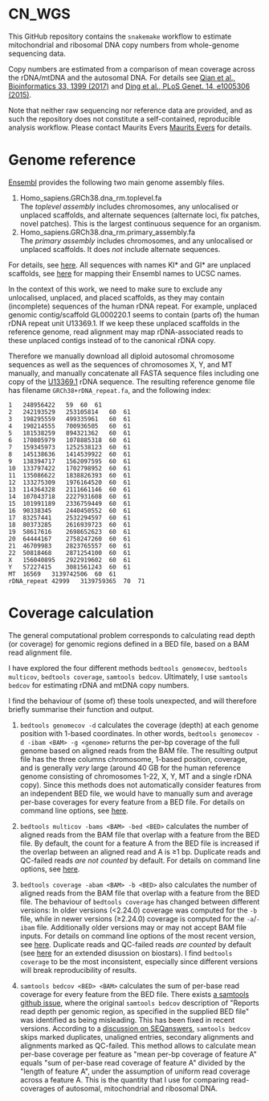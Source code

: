 # CN_WGS

This GitHub repository contains the `snakemake` workflow to estimate mitochondrial and ribosomal DNA copy numbers from whole-genome sequencing data.

Copy numbers are estimated from a comparison of mean coverage across the rDNA/mtDNA and the autosomal DNA. For details see [Qian et al., Bioinformatics 33, 1399 (2017)](https://academic.oup.com/bioinformatics/article-lookup/doi/10.1093/bioinformatics/btw835) and [Ding et al., PLoS Genet. 14, e1005306 (2015)](https://www.ncbi.nlm.nih.gov/pubmed/26172475).

Note that neither raw sequencing nor reference data are provided, and as such the repository does not constitute a self-contained, reproducible analysis workflow. Please contact Maurits Evers [Maurits Evers](mailto:maurits.evers@anu.edu.au) for details.

# Genome reference

[Ensembl](ftp://ftp.ensembl.org/pub/release-89/fasta/homo_sapiens/dna/) provides the following two main genome assembly files.

1. Homo_sapiens.GRCh38.dna_rm.toplevel.fa  
    The *toplevel assembly* includes chromosomes, any unlocalised or unplaced scaffolds, and alternate sequences (alternate loci, fix patches, novel patches). This is the largest continuous sequence for an organism.
2. Homo_sapiens.GRCh38.dna_rm.primary_assembly.fa  
    The *primary assembly* includes chromosomes, and any unlocalised or unplaced scaffolds. It does *not* include alternate sequences.

For details, see [here](http://www.ensembl.org/info/website/glossary.html). All sequences with names KI* and GI* are unplaced scaffolds, see [here](https://github.com/dpryan79/ChromosomeMappings/blob/master/GRCh38_ensembl2UCSC.txt) for mapping their Ensembl names to UCSC names.

In the context of this work, we need to make sure to exclude any unlocalised, unplaced, and placed scaffolds, as they may contain (incomplete) sequences of the human rDNA repeat. For example, unplaced genomic contig/scaffold GL000220.1 seems to contain (parts of) the human rDNA repeat unit U13369.1. If we keep these unplaced scaffolds in the reference genome, read alignment may map rDNA-associated reads to these unplaced contigs instead of to the canonical rDNA copy.  

Therefore we manually download all diploid autosomal chromosome sequences as well as the sequences of chromosomes X, Y, and MT manually, and manually concatenate all FASTA sequence files including one copy of the [U13369.1](https://www.ncbi.nlm.nih.gov/nuccore/555853) rDNA sequence. The resulting reference genome file has filename `GRCh38+rDNA_repeat.fa`, and the following index:
```
1	248956422	59	60	61
2	242193529	253105814	60	61
3	198295559	499335961	60	61
4	190214555	700936505	60	61
5	181538259	894321362	60	61
6	170805979	1078885318	60	61
7	159345973	1252538123	60	61
8	145138636	1414539922	60	61
9	138394717	1562097595	60	61
10	133797422	1702798952	60	61
11	135086622	1838826393	60	61
12	133275309	1976164520	60	61
13	114364328	2111661146	60	61
14	107043718	2227931608	60	61
15	101991189	2336759449	60	61
16	90338345	2440450552	60	61
17	83257441	2532294597	60	61
18	80373285	2616939723	60	61
19	58617616	2698652623	60	61
20	64444167	2758247260	60	61
21	46709983	2823765557	60	61
22	50818468	2871254100	60	61
X	156040895	2922919602	60	61
Y	57227415	3081561243	60	61
MT	16569	3139742506	60	61
rDNA_repeat	42999	3139759365	70	71
```


# Coverage calculation

The general computational problem corresponds to calculating read depth (or coverage) for genomic regions defined in a BED file, based on a BAM read alignment file.

I have explored the four different methods `bedtools genomecov`, `bedtools multicov`, `bedtools coverage`, `samtools bedcov`. Ultimately, I use `samtools bedcov` for estimating rDNA and mtDNA copy numbers.

I find the behaviour of (some of) these tools unexpected, and will therefore briefly summarise their function and output.

1. `bedtools genomecov -d` calculates the coverage (depth) at each genome position with 1-based coordinates. In other words, `bedtools genomecov -d -ibam <BAM> -g <genome>` returns the per-bp coverage of the full genome based on aligned reads from the BAM file. The resulting output file has the three columns chromosome, 1-based position, coverage, and is generally *very* large (around 40 GB for the human reference genome consisting of chromosomes 1-22, X, Y, MT and a single rDNA copy). Since this methods does not automatically consider features from an independent BED file, we would have to manually sum and average per-base coverages for every feature from a BED file. For details on command line options, see [here](http://bedtools.readthedocs.io/en/latest/content/tools/genomecov.html).  

2. `bedtools multicov -bams <BAM> -bed <BED>` calculates the number of aligned reads from the BAM file that overlap with a feature from the BED file. By default, the count for a feature A from the BED file is increased if the overlap between an aligned read and A is ≥1 bp. Duplicate reads and QC-failed reads *are not counted* by default. For details on command line options, see [here](http://bedtools.readthedocs.io/en/latest/content/tools/multicov.html).

3. `bedtools coverage -abam <BAM> -b <BED>` also calculates the number of aligned reads from the BAM file that overlap with a feature from the BED file. The behaviour of `bedtools coverage` has changed between different versions: In older versions (<2.24.0) coverage was computed for the `-b` file, while in newer versions (≥2.24.0) coverage is computed for the `-a`/`-ibam` file. Additionally older versions may or may not accept BAM file inputs. For details on command line options of the most recent version, see [here](http://bedtools.readthedocs.io/en/latest/content/tools/coverage.html). Duplicate reads and QC-failed reads *are counted* by default (see [here](https://www.biostars.org/p/195497/) for an extended disussion on biostars). I find `bedtools coverage` to be the most inconsistent, especially since different versions will break reproducibility of results.

4. `samtools bedcov <BED> <BAM>` calculates the sum of per-base read coverage for every feature from the BED file. There exists [a samtools github issue](https://github.com/samtools/samtools/issues/588), where the original `samtools bedcov` description of "Reports read depth per genomic region, as specified in the supplied BED file" was identified as being misleading. This has been fixed in recent versions. According to a [discussion on SEQanswers](http://seqanswers.com/forums/showthread.php?t=71987), `samtools bedcov` skips marked duplicates, unaligned entries, secondary alignments and alignments marked as QC-failed. This method allows to calculate mean per-base coverage per feature as "mean per-bp coverage of feature A" equals "sum of per-base read coverage of feature A" divided by the "length of feature A", under the assumption of uniform read coverage across a feature A. This is the quantity that I use for comparing read-coverages of autosomal, mitochondrial and ribosomal DNA.
